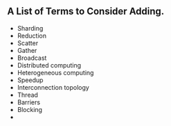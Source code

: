 ## A List of Terms to Consider Adding.
- Sharding
- Reduction
- Scatter
- Gather
- Broadcast
- Distributed computing
- Heterogeneous computing
- Speedup
- Interconnection topology
- Thread
- Barriers
- Blocking
- 
